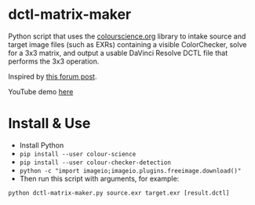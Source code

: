 # dctl-matrix-maker
Python script that uses the [colourscience.org](https://www.colour-science.org/) library to intake source and target image files (such as EXRs) containing a visible ColorChecker, solve for a 3x3 matrix, and output a usable DaVinci Resolve DCTL file that performs the 3x3 operation.

Inspired by [this forum post](https://www.liftgammagain.com/forum/index.php?threads/tool-to-match-macbeth-charts-with-3x3-matrix-without-nuke.17074/#post-164536).

YouTube demo [here](https://youtu.be/inLKBxAnlzU)

# Install & Use

- Install Python
- `pip install --user colour-science`
- `pip install --user colour-checker-detection`
- `python -c "import imageio;imageio.plugins.freeimage.download()"`
- Then run this script with arguments, for example:
```
python dctl-matrix-maker.py source.exr target.exr [result.dctl]
```
